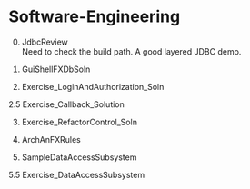 # Software-Engineering

0. JdbcReview	
   Need to check the build path. 
   A good layered JDBC demo.

1. GuiShellFXDbSoln	

2. Exercise_LoginAndAuthorization_Soln

2.5 Exercise_Callback_Solution	

3. Exercise_RefactorControl_Soln	

4. ArchAnFXRules

5. SampleDataAccessSubsystem		

5.5 Exercise_DataAccessSubsystem


